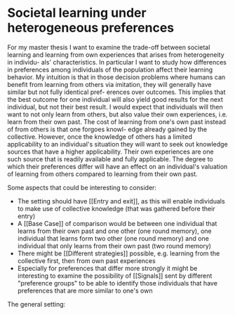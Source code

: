 # Societal learning under heterogeneous preferences

For my master thesis I want to examine the trade-off between societal learning
and learning from own experiences that arises from heterogeneity in individu-
als' characteristics. In particular I want to study how differences in preferences
among individuals of the population affect their learning behavior. My intuition
is that in those decision problems where humans can benefit from learning from
others via imitation, they will generally have similar but not fully identical pref-
erences over outcomes. This implies that the best outcome for one individual
will also yield good results for the next individual, but not their best result. I
would expect that individuals will then want to not only learn from others, but
also value their own experiences, i.e. learn from their own past. The cost of
learning from one's own past instead of from others is that one forgoes knowl-
edge already gained by the collective. However, once the knowledge of others
has a limited applicability to an individual's situation they will want to seek
out knowledge sources that have a higher applicability. Their own experiences
are one such source that is readily available and fully applicable. The degree to
which their preferences differ will have an effect on an individual's valuation of
learning from others compared to learning from their own past.

Some aspects that could be interesting to consider:
+ The setting should have [[Entry and exit]], as this will enable individuals to
make use of collective knowledge (that was gathered before their entry)
+ A [[Base Case]] of comparison would be between one individual that learns
from their own past and one other (one round memory), one individual
that learns form two other (one round memory) and one individual that
only learns from their own past (two round memory)
+ There might be [[Different strategies]] possible, e.g. learning from
the collective first, then from own past experiences
+ Especially for preferences that differ more strongly it might be interesting
to examine the possibility of [[Signals]] sent by different "preference groups"
to be able to identify those individuals that have preferences that are more
similar to one's own

The general setting:

